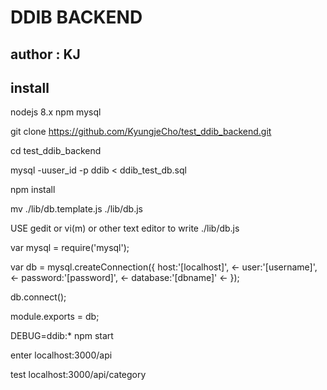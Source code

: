 # DDIB BACKEND

## author : KJ

## install

nodejs 8.x
npm
mysql

git clone https://github.com/KyungjeCho/test_ddib_backend.git

cd test_ddib_backend

mysql -uuser_id -p ddib < ddib_test_db.sql

npm install

mv ./lib/db.template.js ./lib/db.js

USE gedit or vi(m) or other text editor to write ./lib/db.js

var mysql = require('mysql');

var db = mysql.createConnection({
  host:'[localhost]', <-
  user:'[username]', <-
  password:'[password]', <-
  database:'[dbname]' <-
});

db.connect();

module.exports = db;

DEBUG=ddib:* npm start

enter localhost:3000/api

test localhost:3000/api/category

